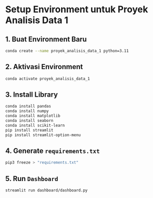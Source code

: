 # Setup Environment untuk Proyek Analisis Data 1
## 1. Buat Environment Baru
```bash
conda create --name proyek_analisis_data_1 python=3.11
```

## 2. Aktivasi Environment
```bash
conda activate proyek_analisis_data_1
```

## 3. Install Library
```bash
conda install pandas
conda install numpy
conda install matplotlib
conda install seaborn
conda install scikit-learn
pip install streamlit
pip install streamlit-option-menu
```

## 4. Generate `requirements.txt`
```bash
pip3 freeze > "requirements.txt"
```

## 5. Run `Dashboard`
```bash
streamlit run dashboard/dashboard.py
```
